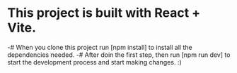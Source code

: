 # This project is built with React + Vite.

-# When you clone this project run [npm install] to install all the dependencies needed.
-# After doin the first step, then run [npm run dev] to start the development process and start making changes. :)
